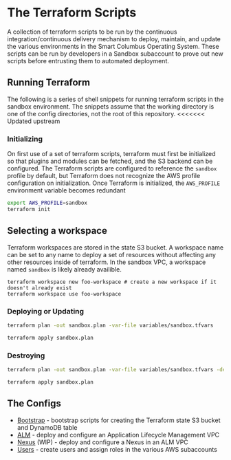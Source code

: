 # The Terraform Scripts


A collection of terraform scripts to be run by the continuous integration/continuous delivery mechanism to deploy, maintain, and update the various environments in the Smart Columbus Operating System.  These scripts can be run by developers in a Sandbox subaccount to prove out new scripts before entrusting them to automated deployment.

## Running Terraform

The following is a series of shell snippets for running terraform scripts in the sandbox environment.  The snippets assume that the working directory is one of the config directories, not the root of this repository.
<<<<<<< Updated upstream

### Initializing

On first use of a set of terraform scripts, terraform must first be initialized so that plugins and modules can be fetched, and the S3 backend can be configured.  The Terraform scripts are configured to reference the `sandbox` profile by default, but Terraform does not recognize the AWS profile configuration on initialization.  Once Terraform is initialized, the `AWS_PROFILE` environment variable becomes redundant

```bash
export AWS_PROFILE=sandbox
terraform init
```

## Selecting a workspace

Terraform workspaces are stored in the state S3 bucket.  A workspace name can be set to any name to deploy a set of resources without affecting any other resources inside of terraform.  In the sandbox VPC, a workspace named `sandbox` is likely already availible.

```
terraform workspace new foo-workspace # create a new workspace if it doesn't already exist
terraform workspace use foo-workspace

```

### Deploying or Updating

```bash
terraform plan -out sandbox.plan -var-file variables/sandbox.tfvars

terraform apply sandbox.plan
```

### Destroying

```bash
terraform plan -out sandbox.plan -var-file variables/sandbox.tfvars -destroy

terraform apply sandbox.plan
```

## The Configs

- [Bootstrap](bootstrap/README.md) - bootstrap scripts for creating the Terraform state S3 bucket and DynamoDB table
- [ALM](alm/README.md) - deploy and configure an Application Lifecycle Management VPC
- [Nexus](nexus/README.md) (WIP) - deploy and configure a Nexus in an ALM VPC
- [Users](users/README.md) - create users and assign roles in the various AWS subaccounts